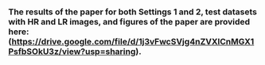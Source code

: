 ### The results of the paper for both Settings 1 and 2, test datasets with HR and LR images, and figures of the paper are provided here: (https://drive.google.com/file/d/1j3vFwcSVjg4nZVXlCnMGX1PsfbSOkU3z/view?usp=sharing).
